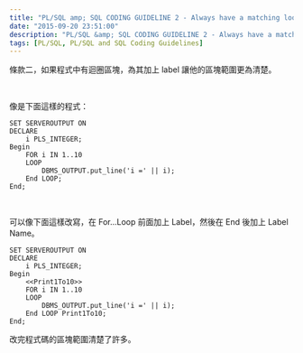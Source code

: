 ```yaml
---
title: "PL/SQL amp; SQL CODING GUIDELINE 2 - Always have a matching loop or block label"
date: "2015-09-20 23:51:00"
description: "PL/SQL &amp; SQL CODING GUIDELINE 2 - Always have a matching loop or block label"
tags: [PL/SQL, PL/SQL and SQL Coding Guidelines]
---
```



條款二，如果程式中有迴圈區塊，為其加上 label 讓他的區塊範圍更為清楚。

<!-- More -->

<br/>


像是下面這樣的程式：  

```psql
SET SERVEROUTPUT ON
DECLARE
    i PLS_INTEGER;
Begin
    FOR i IN 1..10
    LOOP
        DBMS_OUTPUT.put_line('i =' || i);
    End LOOP;
End;
```

<br/>


可以像下面這樣改寫，在 For...Loop  前面加上 Label，然後在 End 後加上 Label Name。

```psql
SET SERVEROUTPUT ON
DECLARE
    i PLS_INTEGER;
Begin
    <<Print1To10>>
    FOR i IN 1..10
    LOOP
        DBMS_OUTPUT.put_line('i =' || i);
    End LOOP Print1To10;
End;
```

改完程式碼的區塊範圍清楚了許多。
